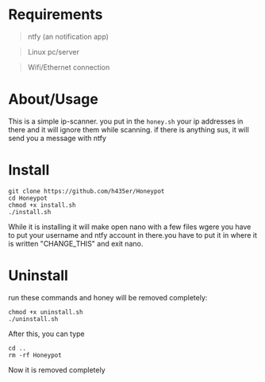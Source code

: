 # Requirements
>ntfy (an notification app)

>Linux pc/server

>Wifi/Ethernet connection
# About/Usage
This is a simple ip-scanner. you put in the ```honey.sh``` your ip addresses in there and it will ignore them while scanning. if there is anything sus, it will send you a message with ntfy

# Install
```
git clone https://github.com/h435er/Honeypot
cd Honeypot
chmod +x install.sh
./install.sh
```
While it is installing it will make open nano with a few files wgere you have to put your username and ntfy account in there.you have to put it in where it is written "CHANGE_THIS" and exit nano.
# Uninstall
run these commands and honey will be removed completely:
```
chmod +x uninstall.sh 
./uninstall.sh
```
After this, you can type 
```
cd ..
rm -rf Honeypot
```
Now it is removed completely
